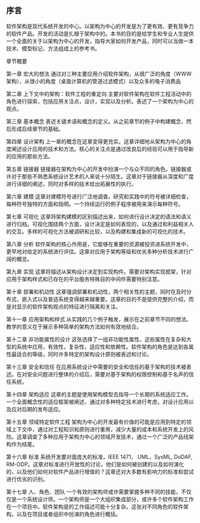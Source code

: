 
## 序言

软件架构是现代系统开发的中心。以架构为中心的开发是为了更有效、更有竞争力的软件产品。开发的活动是扎根于架构中的。本书的目的是给学生和专业人生提供一个全面的关于以架构为中心的开发，指导大家如何开发产品，同时可以当做一本技术、模型标记、方法组成上的参考书。

章节概要

第一章 宏大的想法
通过对三种主要应用介绍软件架构，从很广泛的角度（WWW架构），从很小的角度（桌面计算机的管道过滤模式）以及众多的电子消费品

第二章 上下文中的架构：软件工程的重定向
主要对软件架构在软件工程活动中的角色进行探索，包括应用关注点，设计，实现以及分析。表述了一个架构为中心的观点。

第三章 基本概念
表述关键术语和概念的定义。从之前章节的例子中构建概念，然后形成后续章节的基础。

第四章 设计架构
上一章的概念在这章变得更充实。这章详细地从架构为中心的角度阐述设计应用的技术和方法。核心的关注点是通过改良后的经验可以用于指导新的应用的那些方法。

第五章 链接器
链接器在架构为中心的开发中扮演一个与众不同的角色。链接器或许对于那些不熟悉系统设计艺术的人来说十分陌生。这章对于链接器从深度和广度进行详细的阐述，同时对多样的技术给出拓展性的执行。

第六章 建模
这章对建模符号进行广泛地调查。研究和实践中的符号被详细检查，每种符号独特的方面和指明。一个持续运行的例子程序被用来演示每种符号。

第七章 可视化
这章将架构建模的区别描述出来，如何进行设计决定的语法和语义进行归档。可视化围绕两个方面，设计决定是如何表现的，以及通过和利益相关人的交互。多样的可视化方法被调研和比较，以及构建和集成新的可视化的技术。

第八章 分析
软件架构的核心作用是，它能够在重要的资源被投资进系统开发中，更早地对给定的系统进行评估。这章对应用于架构等级和优劣多种分析技术进行广阔的概览。

第九章 实现
这章将描述从架构设计决定到实现构件。需要对架构实现框架，针对应用于架构样式和已存在的平台服务特殊目的中间件需要特别注意。

第十章 部署和机动性
这章强调部署和机动性，两个相关性的主题，同时在及时分布式，嵌入式以及普适系统变得越来越重要。这章的目的不是提供完整的介绍，而是对显示的软件架构观点的特征进行隔离和关注。

第十一章 应用架构和样式
从实践的几个例子触发，展示在之前章节不同的想法。教学的意义在于展示多种简单的架构方法如何有效地结合。

第十二章 非功能属性的设计
这张选择了一组非功能性属性，这些属性在复杂和大型的系统中应用，有效性，复杂性，适应性和依赖性。软件架构的角色是达到各属性最适合的等级，同时许多特定的架构设计原则被表述和讨论。

第十三章 安全和信任
在应用系统设计中需要的安全和信任的基于架构的技术被表述。在对安全问题进行整体的介绍后，需要对基于架构的权限控制和基于名声的信任系统。

第十四章 架构适应
这章的主题是使用架构模型去指导一个长期的系统适应工作。一个全面概念性的适应框架被阐述，通过对多种特定技术进行考虑，对设计应用以及应对后期的发布适应。

第十五章 领域特定软件工程
架构为中心的开发最有价值的可能是应用到特定的领域上下文中，通过对工程知识和原则进行重用，减少大量的成本和系统开发上的风险。这章调查了多种应用于架构为中心的领域开发技术，通过一个广泛的产品线架构作为结尾。

第十六章 标准
系统开发要对面庞大的标准，IEEE 1471， UML，SysML, DoDAF, RM-ODP。这章对标准进行开放性的讨论，他们是如何被创建的以及如何演化的，以及他们如何对软件产品进行增值的？这章还对大多数有影响力的标准和尝试进行优劣的识别。

第十七章 人、角色、团队
一个有效的架构师或许需要掌握多种不同的技能，不仅仅是一个系统设计师。一个架构师是一个大组织集成部分，或许多个软件架构工作在一个项目中。软件架构是的工作描述可能十分复杂。这张对不同角色的软件架构，以及在项目或者组织中扮演的角色进行概括。

